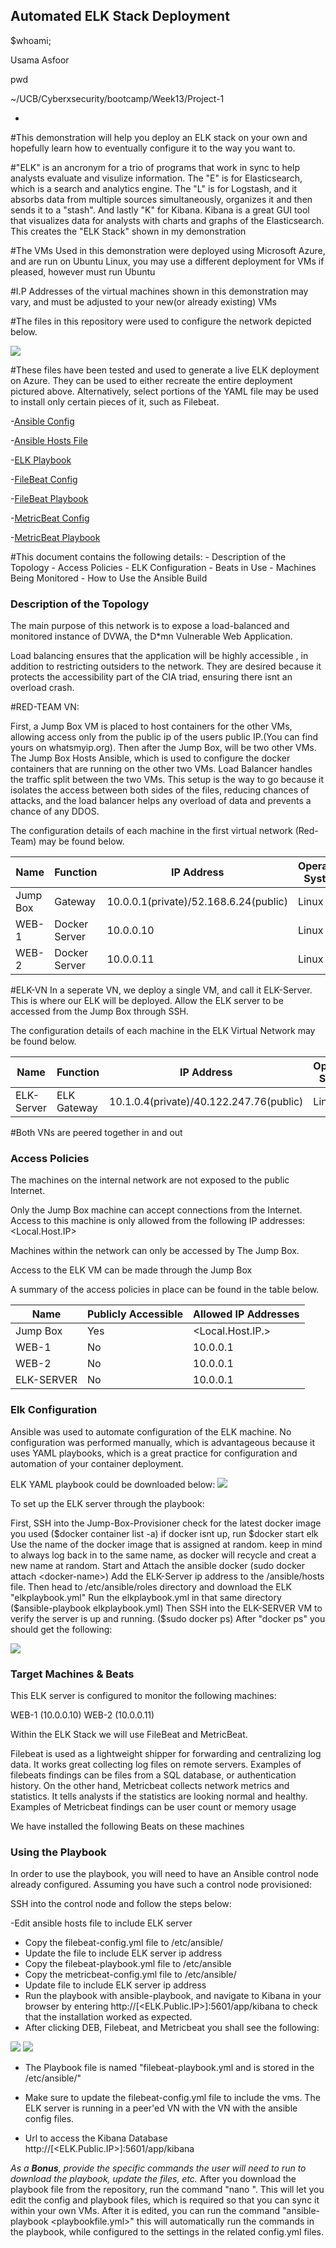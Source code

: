 ## Automated ELK Stack Deployment
$whoami;

Usama Asfoor

pwd

~/UCB/Cyberxsecurity/bootcamp/Week13/Project-1



-



#This demonstration will help you deploy an ELK stack on your own and hopefully learn how to eventually configure it to the way you want to.

#"ELK" is an ancronym for a trio of programs that work in sync to help analysts evaluate and visulize information. The "E" is for Elasticsearch, which is a search and analytics engine. The "L" is for Logstash, and it absorbs data from multiple sources simultaneously, organizes it and then sends it to a "stash". And lastly "K" for Kibana. Kibana is a great GUI tool that visualizes data for analysts with charts and graphs of the Elasticsearch. This creates the "ELK Stack" shown in my demonstration

#The VMs Used in this demonstration were deployed using Microsoft Azure, and are run on Ubuntu Linux, you may use a different deployment for VMs if pleased, however must run Ubuntu

#I.P Addresses of the virtual machines shown in this demonstration may vary, and must be adjusted to your new(or already existing) VMs

#The files in this repository were used to configure the network depicted below.


![](Images/ELK-Diagram.png)

#These files have been tested and used to generate a live ELK deployment on Azure. They can be used to either recreate the entire deployment pictured above. Alternatively, select portions of the YAML file may be used to install only certain pieces of it, such as Filebeat.

  -[Ansible Config](Ansible/ansible.cfg)
  
  -[Ansible Hosts File](Ansible/Ansible-hosts.txt)
  
  -[ELK Playbook](YAML/elkplaybook.yml)
  
  -[FileBeat Config](YAML/filebeat-configuration.yml)
  
  -[FileBeat Playbook](YAML/filebeat-playbook.yml)
  
  -[MetricBeat Config](YAML/metricbeat-configuration.yml)
  
  -[MetricBeat Playbook](YAML/metricbeat-playbook.yml)

#This document contains the following details:
    - Description of the Topology
    - Access Policies
    - ELK Configuration
    - Beats in Use
    - Machines Being Monitored
    - How to Use the Ansible Build


### Description of the Topology

The main purpose of this network is to expose a load-balanced and monitored instance of DVWA, the D*mn Vulnerable Web Application.

Load balancing ensures that the application will be highly accessible , in addition to restricting outsiders to the network. They are desired because it protects the accessibility part of the CIA triad, ensuring there isnt an overload crash.

#RED-TEAM VN:

First, a Jump Box VM is placed to host containers for the other VMs, allowing access only from the public ip of the users public IP.(You can find yours on whatsmyip.org). Then after the Jump Box, will be two other VMs. The Jump Box Hosts Ansible, which is used to configure the docker containers that are running on the other two VMs. Load Balancer handles the traffic split between the two VMs. This setup is the way to go because it isolates the access between both sides of the files, reducing chances of attacks, and the load balancer helps any overload of data and prevents a chance of any DDOS.

The configuration details of each machine in the first virtual network (Red-Team) may be found below.


| Name     | Function | IP Address | Operating System |
|----------|----------|------------|------------------|
| Jump Box | Gateway       | 10.0.0.1(private)/52.168.6.24(public)   | Linux            |
| WEB-1     | Docker Server   | 10.0.0.10           |   Linux               |
| WEB-2    |     Docker Server   |       10.0.0.11     |     Linux             |


#ELK-VN
In a seperate VN, we deploy a single VM, and call it ELK-Server. This is where our ELK will be deployed. Allow the ELK server to be accessed from the Jump Box through SSH.

The configuration details of each machine in the ELK Virtual Network may be found below.

| Name     | Function | IP Address | Operating System |
|----------|----------|------------|------------------|
| ELK-Server | ELK Gateway  | 10.1.0.4(private)/40.122.247.76(public)  | Linux            |


#Both VNs are peered together in and out

### Access Policies

The machines on the internal network are not exposed to the public Internet. 

Only the Jump Box machine can accept connections from the Internet. Access to this machine is only allowed from the following IP addresses:
<Local.Host.IP>

Machines within the network can only be accessed by The Jump Box.

Access to the ELK VM can be made through the Jump Box

A summary of the access policies in place can be found in the table below.

| Name     | Publicly Accessible | Allowed IP Addresses |
|----------|---------------------|----------------------|
| Jump Box    |       Yes             | <Local.Host.IP.>    |
|    WEB-1      |       No              |             10.0.0.1     |
|    WEB-2      |        No             |             10.0.0.1     |
|   ELK-SERVER |    No             |             10.0.0.1     |

### Elk Configuration

Ansible was used to automate configuration of the ELK machine. No configuration was performed manually, which is advantageous because it uses YAML playbooks, which is a great practice for configuration and  automation of your container deployment.

ELK YAML playbook could be downloaded below:
![](/YAML/elkplaybook.yml)



To set up the ELK server through the playbook:

First, SSH into the Jump-Box-Provisioner
check for the latest docker image you used ($docker container list -a)
if docker isnt up, run $docker start elk
Use the name of the docker image that is assigned at random. keep in mind to always log back in to the same name, as docker will recycle and creat a new name at random.
Start and Attach the ansible docker (sudo docker attach <docker-name>)
Add the ELK-Server ip address to the /ansible/hosts file.
Then head to /etc/ansible/roles directory and download the ELK "elkplaybook.yml"
Run the elkplaybook.yml in that same directory ($ansible-playbook elkplaybook.yml)
Then SSH into the ELK-SERVER VM to verify the server is up and running. ($sudo docker ps)
After "docker ps" you should get the following:

![](Images/dockerps.png)

### Target Machines & Beats
This ELK server is configured to monitor the following machines:

WEB-1 (10.0.0.10)
WEB-2 (10.0.0.11)

Within the ELK Stack we will use FileBeat and MetricBeat.

Filebeat is used as a lightweight shipper for forwarding and centralizing log data. It works great collecting log files on remote servers.  Examples of filebeats findings can be files from a SQL database, or authentication history.
On the other hand, Metricbeat collects network metrics and statistics. It tells analysts if the statistics are looking normal and healthy. Examples of Metricbeat findings can be user count or memory usage

We have installed the following Beats on these machines


### Using the Playbook
In order to use the playbook, you will need to have an Ansible control node already configured. Assuming you have such a control node provisioned: 

SSH into the control node and follow the steps below:

-Edit ansible hosts file to include ELK server
- Copy the filebeat-config.yml file to /etc/ansible/
- Update the file to include ELK server ip address
- Copy the filebeat-playbook.yml file to /etc/ansible
- Copy the metricbeat-config.yml file to /etc/ansible/
- Update file to include ELK server ip address
- Run the playbook with ansible-playbook, and navigate to Kibana in your browser by entering http://[<ELK.Public.IP>]:5601/app/kibana to check that the installation worked as expected.
- After clicking DEB, Filebeat, and Metricbeat you shall see the following:

![](/Images/MetricSuccess.png) ![](/Images/FileSuccess.png)

- The Playbook file is named "filebeat-playbook.yml and is stored in the /etc/ansible/"
- Make sure to update the filebeat-config.yml file to include the vms. The ELK server is running in a peer'ed VN with the VN with the ansible config files.

- Url to access the Kibana Database http://[<ELK.Public.IP>]:5601/app/kibana

_As a **Bonus**, provide the specific commands the user will need to run to download the playbook, update the files, etc._
After you download the playbook file from the repository, run the command "nano <file-to-edit>". This will let you edit the config and playbook files, which is required so that you can sync it within your own VMs.
After it is edited, you can run the command "ansible-playbook <playbookfile.yml>" this will automatically run the commands in the playbook, while configured to the settings in the related config.yml files.

